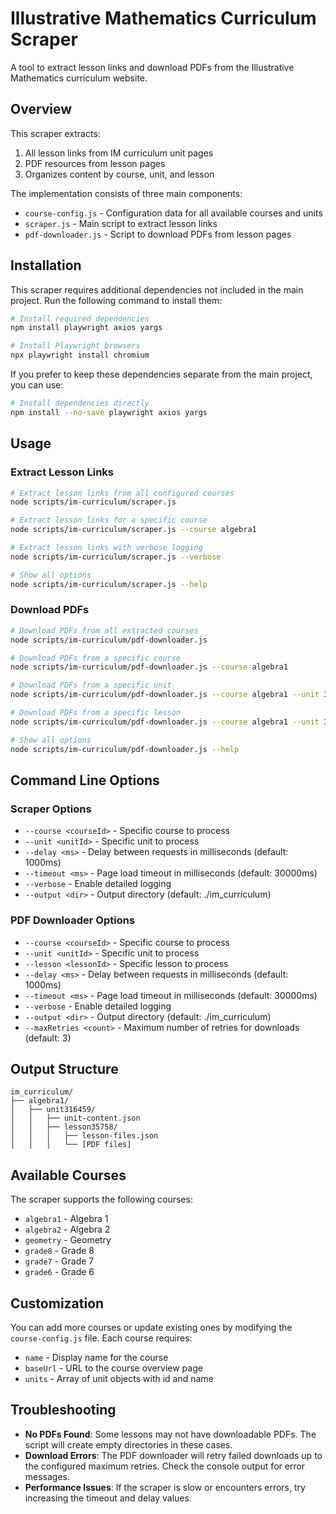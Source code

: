 # Illustrative Mathematics Curriculum Scraper

A tool to extract lesson links and download PDFs from the Illustrative Mathematics curriculum website.

## Overview

This scraper extracts:
1. All lesson links from IM curriculum unit pages
2. PDF resources from lesson pages
3. Organizes content by course, unit, and lesson

The implementation consists of three main components:
- `course-config.js` - Configuration data for all available courses and units
- `scraper.js` - Main script to extract lesson links
- `pdf-downloader.js` - Script to download PDFs from lesson pages

## Installation

This scraper requires additional dependencies not included in the main project. Run the following command to install them:

```bash
# Install required dependencies
npm install playwright axios yargs

# Install Playwright browsers
npx playwright install chromium
```

If you prefer to keep these dependencies separate from the main project, you can use:

```bash
# Install dependencies directly
npm install --no-save playwright axios yargs
```

## Usage

### Extract Lesson Links

```bash
# Extract lesson links from all configured courses
node scripts/im-curriculum/scraper.js

# Extract lesson links for a specific course
node scripts/im-curriculum/scraper.js --course algebra1

# Extract lesson links with verbose logging
node scripts/im-curriculum/scraper.js --verbose

# Show all options
node scripts/im-curriculum/scraper.js --help
```

### Download PDFs

```bash
# Download PDFs from all extracted courses
node scripts/im-curriculum/pdf-downloader.js

# Download PDFs from a specific course
node scripts/im-curriculum/pdf-downloader.js --course algebra1

# Download PDFs from a specific unit
node scripts/im-curriculum/pdf-downloader.js --course algebra1 --unit 316459

# Download PDFs from a specific lesson
node scripts/im-curriculum/pdf-downloader.js --course algebra1 --unit 316459 --lesson 35758

# Show all options
node scripts/im-curriculum/pdf-downloader.js --help
```

## Command Line Options

### Scraper Options

- `--course <courseId>` - Specific course to process
- `--unit <unitId>` - Specific unit to process
- `--delay <ms>` - Delay between requests in milliseconds (default: 1000ms)
- `--timeout <ms>` - Page load timeout in milliseconds (default: 30000ms)
- `--verbose` - Enable detailed logging
- `--output <dir>` - Output directory (default: ./im_curriculum)

### PDF Downloader Options

- `--course <courseId>` - Specific course to process
- `--unit <unitId>` - Specific unit to process
- `--lesson <lessonId>` - Specific lesson to process
- `--delay <ms>` - Delay between requests in milliseconds (default: 1000ms)
- `--timeout <ms>` - Page load timeout in milliseconds (default: 30000ms)
- `--verbose` - Enable detailed logging
- `--output <dir>` - Output directory (default: ./im_curriculum)
- `--maxRetries <count>` - Maximum number of retries for downloads (default: 3)

## Output Structure

```
im_curriculum/
├── algebra1/
│   ├── unit316459/
│   │   ├── unit-content.json
│   │   ├── lesson35758/
│   │   │   ├── lesson-files.json
│   │   │   └── [PDF files]
```

## Available Courses

The scraper supports the following courses:

- `algebra1` - Algebra 1
- `algebra2` - Algebra 2
- `geometry` - Geometry
- `grade8` - Grade 8
- `grade7` - Grade 7
- `grade6` - Grade 6

## Customization

You can add more courses or update existing ones by modifying the `course-config.js` file. Each course requires:

- `name` - Display name for the course
- `baseUrl` - URL to the course overview page
- `units` - Array of unit objects with id and name

## Troubleshooting

- **No PDFs Found**: Some lessons may not have downloadable PDFs. The script will create empty directories in these cases.
- **Download Errors**: The PDF downloader will retry failed downloads up to the configured maximum retries. Check the console output for error messages.
- **Performance Issues**: If the scraper is slow or encounters errors, try increasing the timeout and delay values. 